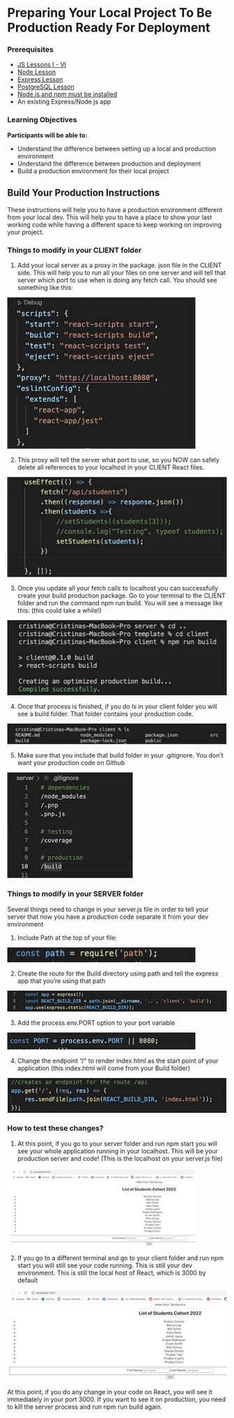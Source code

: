 # Preparing Your Local Project To Be Production Ready For Deployment

### Prerequisites
- [JS Lessons I - VI](../javascript)
- [Node Lesson](../node-js/node-js.md)
- [Express Lesson](../express-js/express.md)
- [PostgreSQL Lesson](../databases/installing-postgresql.md)
- [Node.js and npm must be installed](https://nodejs.org/en/download/)
- An existing Express/Node.js app

### Learning Objectives
**Participants will be able to:**

- Understand the difference between setting up a local and production environment
- Understand the difference between production and deployment
- Build a production environment for their local project

## Build Your Production Instructions

These instructions will help you to have a production environment different from your local dev. This will help you to have a place to show your last working code while having a different space to keep working on improving your project. 

### Things to modify in your CLIENT folder

1. Add your local server as a proxy in the package. json file in the CLIENT side. This will help you to run all your files on one server and will tell that server which port to use when is doing any fetch call. You should see something like this:

![image of proxy code](./screenshots/production-1.png)

2. This proxy will tell the server what port to use, so you NOW can safely delete all references to your localhost in your CLIENT React files.

![image of useEffect code with localhost removed](./screenshots/production-2.png)

3. Once you update all your fetch calls to localhost you can successfully create your build production package. Go to your terminal to the CLIENT folder and run the command npm run build. You will see a message like this: (this could take a while!)

![image of referenced terminal message](./screenshots/production-3.png)

4. Once that process is finished, if you do ls in your client folder you will see a build folder. That folder contains your production code. 

![image of build folder within client folder](./screenshots/production-4.png)

5. Make sure that you include that build folder in your .gitignore. You don’t want your production code on Github 

![image of build folder in gitignore file](./screenshots/production-5.png)

### Things to modify in your SERVER folder

Several things need to change in your server.js file in order to tell your server that now you have a production code separate it from your dev environment

1. Include Path at the top of your file:

![image of Path code](./screenshots/production-6.png)

2. Create the route for the Build directory using path and tell the express app that you’re using that path 

![image of Build route code](./screenshots/production-7.png)

3. Add the process.env.PORT option to your port variable

![image of PORT code](./screenshots/production-8.png)

4. Change the endpoint “/” to render index.html as the start point of your application (this index.html will come from your Build folder)

![image of new endpoint code](./screenshots/production-9.png)

### How to test these changes?

1. At this point, if you go to your server folder and run npm start you will see your whole application running in your localhost. This will be your production server and code! (This is the localhost on your server.js file)

![image of new production environment front end](./screenshots/production-10.png)

2. If you go to a different terminal and go to your client folder and run npm start you will still see your code running. This is still your dev environment. This is still the local host of React, which is 3000 by default

![image of new development environment front end](./screenshots/production-11.png)

At this point, if you do any change in your code on React, you will see it immediately in your port 3000. If you want to see it on production, you need to kill the server process and run npm run build again. 